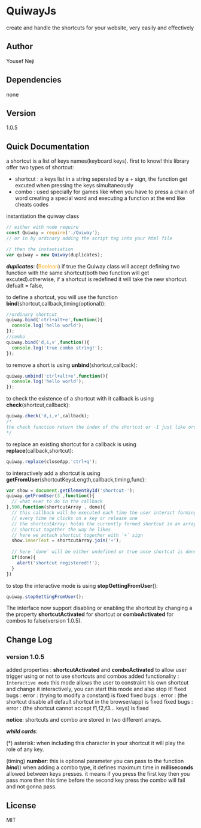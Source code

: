 # QuiwayJs
create and handle the shortcuts for your website, very easily and effectively  

## Author
Yousef Neji

## Dependencies
none

## Version
1.0.5

## Quick Documentation 
a shortcut is a list of keys names(keyboard keys).
first to know!
this library offer two types of shortcut:
* shortcut : a keys list in a string seperated by a + sign, the function get excuted when pressing the keys simultaneously
* combo : used specially for games like when you have to press a chain of word creating a special word and executing a function at the end like cheats codes

instantiation the quiway class
```javascript
// either with node require
const Quiway = require('./Quiway');
// or in by ordinary adding the script tag into your html file

// then the instantiation
var quiway = new Quiway(duplicates);
```
_**duplicates**_: (<span style="color:orange">Boolean</span>) if true the Quiway class will accept defining two function with the same shortcut(both two function will get excuted).otherwise, if a shortcut is redefined it will take the new shortcut. defualt = false,

to define a shortcut, you will use the function **bind**(shortcut,callback,timing(optional)):
```javascript
//ordinary shortcut
quiway.bind('ctrl+alt+e',function(){
  console.log('hello world');
});
//combo 
quiway.bind('d,i,v',function(){
  console.log('true combo string!');
});
```
to remove a short is using **unbind**(shortcut,callback):
```javascript
quiway.unbind('ctrl+alt+e',function(){
  console.log('hello world');
});
```
to check the existence of a shortcut with it callback is using **check**(shortcut,callback):
```javascript
quiway.check('d,i,v',callback);
/*
the check function return the index of the shortcut or -1 just like ordinary Array.findIndex 
*/
```
to replace an existing shortcut for a callback is using **replace**(callback,shortcut):
```javascript
quiway.replace(closeApp,'ctrl+q');
```
to interactively add a shortcut is using **getFromUser**(shortcutKeysLength,callback,timing,func):
```javascript
var show = document.getElementById('shortcut-');
quiway.getFromUser(3 ,function(){
  // what ever to do in the callback
},500,function(shortcutArray , done){
  // this callback will be executed each time the user interact forming the shortcut
  // every time he clicks on a key or release one
  // the shortcutArray: holds the currently formed shortcut in an array to allows user freely attach
  // shortcut together the way he likes 
  // here we attach shortcut together with `+` sign
  show.innerText = shortcutArray.join('+');
  
  // here `done` will be either undefined or true once shortcut is done
  if(done){
    alert('shortcut registered!!');
  }
})
```
to stop the interactive mode is using **stopGettingFromUser**():
```javascript
quiway.stopGettingFromUser();
```
The interface now support disabling or enabling the shortcut by changing a the property **shortcutActivated** for shortcut 
or **comboActivated** for combos to false(version 1.0.5).

## Change Log
### version 1.0.5
added properties : **shortcutActivated** and **comboActivated** to allow user trigger using or not to use shortcuts and combos
added functionality : `Interactive mode` this mode allows the user to constraint his own shortcut and change it interactively, you can start this mode and also stop it!
fixed bugs : error : (trying to modify a constant) is fixed
fixed bugs : error : (the shortcut disable all default shortcut in the browser/app) is fixed
fixed bugs : error : (the shortcut cannot accept f1,f2,f3... keys) is fixed

**notice**: shortcuts and combo are stored in two different arrays.

**_whild cards_**: 

(\*) asterisk: when including this character in your shortcut it will play the role of any key.

(timing) **number**: this is optional parameter you can pass to the function _**bind**_() when adding a combo type, it defines maximum time in **milliseconds** allowed between keys presses. it means if you press the first key then you pass more then this time before the second key press the combo will fail and not gonna pass.

## License
MIT

